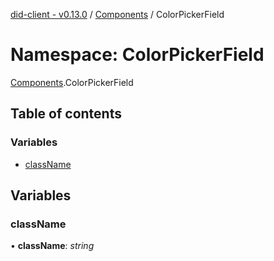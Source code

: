 [did-client - v0.13.0](../README.md) / [Components](components.md) / ColorPickerField

# Namespace: ColorPickerField

[Components](components.md).ColorPickerField

## Table of contents

### Variables

- [className](components.colorpickerfield.md#classname)

## Variables

### className

• **className**: *string*
